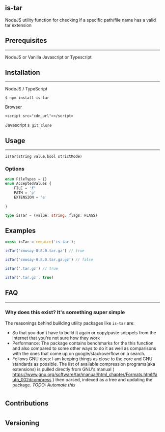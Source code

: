 is-tar
-

NodeJS utility function for checking if a specific path/file name has a valid tar extension

## Prerequisites
---
NodeJS or Vanilla Javascript or Typescript

## Installation
---
NodeJS / TypeScript

`
$ npm install is-tar
`

Browser

`
    <script src="cdn_url"></script>
`

Javascript
`
$ git clone
`
## Usage
---
```
isTar(string value,bool strictMode)

```

### Options

```typescript
enum FileTypes = {}
enum AcceptedValues {
    FILE = 'f'
    PATH = 'p'
    EXTENSION = 'e'
    
}

type isTar = (value: string, flags: FLAGS)

```

## Examples

```javascript
const isTar = require('is-tar');

isTar('cowsay-0.8.0.tar.gz') // true

isTar('cowsay-0.8.0.tar.gz.gz') // false

isTar('.tar.gz') // true

isTar('.tar.gz', true)
```

## FAQ
---
### **Why does this exist? It's something super simple**

The reasonings behind buiilding utility packages like `is-tar` are:
- So that you don't have to build it again or copy/paste snippets from the internet that you're not sure how they work
- Performance: The package contains benchmarks for the this function and also compared to some other ways to do it as well as comparisons with the ones that come up on google/stackoverflow on a search.
- Follows GNU docs: I am keeping things as close to the core and GNU standards as possible. The list of available compression programs(aka extensions) is pulled directly from GNU's manual ( https://www.gnu.org/software/tar/manual/html_chapter/Formats.html#auto_002dcompress ) then parsed, indexed as a tree and updating the package. *TODO: Automate this*

#
## Contributions
#

## Versioning